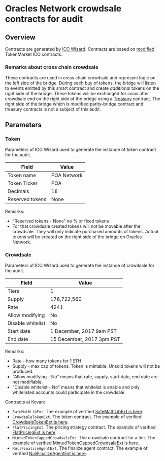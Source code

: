 # Oracles Network crowdsale contracts for audit

## Overview
Contracts are generated by [ICO Wizard](https://github.com/oraclesorg/ico-wizard).
Contracts are based on [modified](https://github.com/oraclesorg/ico-audit) TokenMarket ICO contracts.

### Remarks about cross chain crowdsale 

These contracts are used in cross chain crowdsale and represent logiс on the left side of the bridge.
During each buy of tokens, the bridge will listen to events emitted by this smart contract and create _additional_ tokens on the right side of the bridge. These tokens will be exchanged for coins after crowdsale end on the right side of the bridge using a [Treasury](https://github.com/oraclesorg/treasury) contract. The right side of the bridge which is modified parity-bridge contract and treasury contracts is not a subject of this audit.

## Parameters

### Token

Parameters of ICO Wizard used to generate the instance of token contract for the audit.

| Field           | Value        |
|-----------------|--------------|
| Token name      | POA Network  |
| Token Ticker    | POA          |
| Decimals        | 18           |
| Reserved tokens | None         |

Remarks:
- "Reserved tokens - None" no % or fixed tokens 
- For that crowdsale created tokens will not be movable after the crowdsale. They will only indicate purchased amounts of tokens. Actual tokens will be created on the right side of the bridge on Oracles Network. 

### Crowdsale

Parameters of ICO Wizard used to generate the instance of crowdsale for the audit.

| Field              	| Value                      	|
|--------------------	|---------------------------	|
| Tiers              	| 1                         	|
| Supply             	| 176,722,560               	|
| Rate               	| 4241                      	|
| Allow modifying    	| No                        	|
| Disable whitelist  	| No                        	|
| Start date         	| 1 December, 2017 9am PST  	|
| End date           	| 15 December, 2017 3pm PST 	|

Remarks:

- Rate - how many tokens for 1 ETH
- Supply - max cap of tokens. Token is mintable. Unsold tokens will not be produced.
- "Allow modifying - No" means that rate, supply, start date, end date are not modifiable.
- "Disable whitelist - No" means that whitelist is enable and only whitelisted accounts could participate in the crowdsale.

Contracts at Kovan:
- `SafeMathLibExt`. The example of verified [SafeMathLibExt is here](https://kovan.etherscan.io/address/0x4b360178A24E30eF5e526075688462f58839f35d#code).
- `CrowdsaleTokenExt`. The token contract. The example of verified [CrowdsaleTokenExt is here](https://kovan.etherscan.io/address/0xE46DF67c7BADf7220850B65b7Cf81801c86A0753#code).
- `FlatPricingExt`. The pricing strategy contract. The example of verified [FlatPricingExt is here](https://kovan.etherscan.io/address/0xf175eB9c6Ab88CAaD8b781Fa6c3F2E228bDE7c61#code).
- `MintedTokenCappedCrowdsaleExt`. The crowdsale contract for a tier. The example of verified [MintedTokenCappedCrowdsaleExt is here](https://kovan.etherscan.io/address/0x88B0C54aa5155d203ec28492DC2d985dD6eCB6E6#code).
- `NullFinalizeAgentExt`. The finalize agent contract. The example of verified [NullFinalizeAgentExt is here](https://kovan.etherscan.io/address/0xc328C8A5e9011819f92D4505e027858a60dd65Ef#code).
